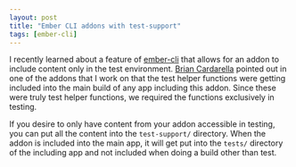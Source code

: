```yaml
---
layout: post
title: "Ember CLI addons with test-support"
tags: [ember-cli]
---
```


I recently learned about a feature of [ember-cli] that allows for an addon to
include content only in the test environment. [Brian Cardarella] pointed out in
one of the addons that I work on that the test helper functions were getting
included into the main build of any app including this addon. Since these were
truly test helper functions, we required the functions exclusively in testing.

If you desire to only have content from your addon accessible in testing, you
can put all the content into the `test-support/` directory. When the addon is
included into the main app, it will get put into the `tests/` directory of the
including app and not included when doing a build other than test.

[Brian Cardarella]: https://github.com/bcardarella
[ember-cli]: http://ember-cli.com
